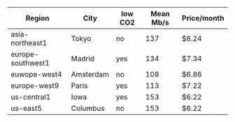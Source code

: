 | Region            | City      | low CO2 | Mean Mb/s | Price/month |
| ----------------- | --------- | ------- | --------- | ----------- |
| asia-northeast1   | Tokyo     | no      | 137       | $8.24       |
| europe-southwest1 | Madrid    | yes     | 134       | $7.34       |
| euwope-west4      | Amsterdam | no      | 108       | $6.86       |
| europe-west9      | Paris     | yes     | 113       | $7.22       |
| us-central1       | Iowa      | yes     | 153       | $6.22       |
| us-east5          | Columbus  | no      | 153       | $6.22       |

